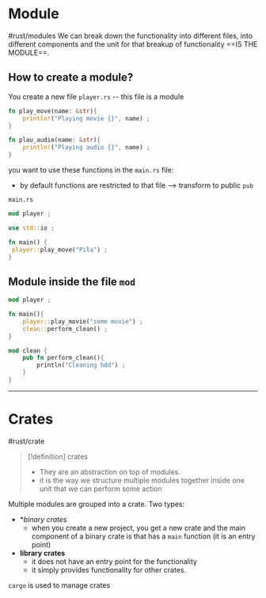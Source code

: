 
# Module
#rust/modules 
We can break down the functionality into different files, into different components and the unit for that breakup of functionality ==IS THE MODULE==.

## How to create a module?

You create a new file `player.rs` -- this file is a module
```rust
fn play_move(name: &str){
    println!("Playing movie {}", name) ;
}

fn plau_audio(name: &str){
    println!("Playing audio {}", name) ;
}
```
 you want to use these functions in the  `main.rs` file:
 - by default functions are restricted to that file --> transform to public `pub`

`main.rs`
```rust
mod player ;

use std::io ;

fn main() {
 player::play_move("Piła") ;
}
```

## Module inside the file `mod`
```rust
mod player ;

fn main(){
	player::play_movie("some movie") ;
	clean::perform_clean() ;
}

mod clean {
	pub fn perform_clean(){
		println("Cleaning hdd") ;
	}
}
```


----------
# Crates
#rust/crate 
>[!definition] crates
>- They are an abstraction on top of modules.
>- it is the way we structure multiple modules together inside one unit that we can perform some action


Multiple modules are grouped into a crate.
Two types:
- **binary crates*
	- when you create a new project, you get a new crate and the main component of a binary crate is that has a `main` function (it is an entry point)
- **library crates**
	- it does not have an entry point for the functionality
	- it simply provides functionality for other crates.

`cargo` is used to manage crates

















